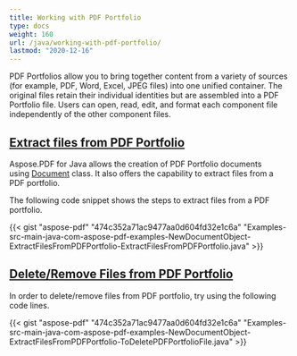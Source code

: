 ```yaml
---
title: Working with PDF Portfolio
type: docs
weight: 160
url: /java/working-with-pdf-portfolio/
lastmod: "2020-12-16"
---
```


PDF Portfolios allow you to bring together content from a variety of sources (for example, PDF, Word, Excel, JPEG files) into one unified container. The original files retain their individual identities but are assembled into a PDF Portfolio file. Users can open, read, edit, and format each component file independently of the other component files.
## <ins>**Extract files from PDF Portfolio**
Aspose.PDF for Java allows the creation of PDF Portfolio documents using [Document](https://apireference.aspose.com/java/pdf/com.aspose.pdf/Document) class. It also offers the capability to extract files from a PDF portfolio.

The following code snippet shows the steps to extract files from a PDF portfolio.

{{< gist "aspose-pdf" "474c352a71ac9477aa0d604fd32e1c6a" "Examples-src-main-java-com-aspose-pdf-examples-NewDocumentObject-ExtractFilesFromPDFPortfolio-ExtractFilesFromPDFPortfolio.java" >}}
## <ins>**Delete/Remove Files from PDF Portfolio**
In order to delete/remove files from PDF portfolio, try using the following code lines.

{{< gist "aspose-pdf" "474c352a71ac9477aa0d604fd32e1c6a" "Examples-src-main-java-com-aspose-pdf-examples-NewDocumentObject-ExtractFilesFromPDFPortfolio-ToDeletePDFPortfolioFile.java" >}}
